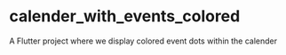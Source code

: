 # calender_with_events_colored

A Flutter project where we display colored event dots within the calender

